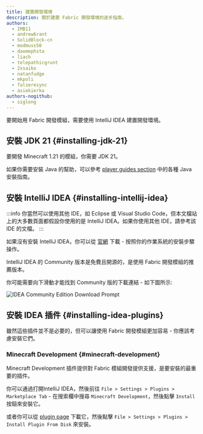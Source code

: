 ```yaml
---
title: 建置開發環境
description: 關於建置 Fabric 開發環境的逐步指南。
authors:
  - IMB11
  - andrew6rant
  - SolidBlock-cn
  - modmuss50
  - daomephsta
  - liach
  - telepathicgrunt
  - 2xsaiko
  - natanfudge
  - mkpoli
  - falseresync
  - asiekierka
authors-nogithub:
  - siglong
---
```


要開始用 Fabric 開發模組，需要使用 IntelliJ IDEA 建置開發環境。

## 安裝 JDK 21 {#installing-jdk-21}

要開發 Minecraft 1.21 的模組，你需要 JDK 21。

如果你需要安裝 Java 的幫助，可以參考 [player guides section](../../players/index) 中的各種 Java 安裝指南。

## 安裝 IntelliJ IDEA {#installing-intellij-idea}

:::info
你當然可以使用其他 IDE，如 Eclipse 或 Visual Studio Code，但本文檔站上的大多數頁面都假設你使用的是 IntelliJ IDEA。如果你使用其他 IDE，請參考該 IDE 的文檔。
:::

如果沒有安裝 IntelliJ IDEA，你可以從 [官網](https://www.jetbrains.com/idea/download/) 下載 - 按照你的作業系統的安裝步驟操作。

IntelliJ IDEA 的 Community 版本是免費且開源的，是使用 Fabric 開發模組的推薦版本。

你可能需要向下滑動才能找到 Community 版的下載連結 - 如下圖所示:

![IDEA Community Edition Download Prompt](/assets/develop/getting-started/idea-community.png)

## 安裝 IDEA 插件 {#installing-idea-plugins}

雖然這些插件並不是必要的，但可以讓使用 Fabric 開發模組更加容易 - 你應該考慮安裝它們。

### Minecraft Development {#minecraft-development}

Minecraft Development 插件提供對 Fabric 模組開發提供支援，是要安裝的最重要的插件。

你可以通過打開IntelliJ IDEA，然後前往 `File > Settings > Plugins > Marketplace Tab` - 在搜索欄中搜尋 `Minecraft Development`，然後點擊 `Install` 按鈕來安裝它。

或者你可以從 [plugin page](https://plugins.jetbrains.com/plugin/8327-minecraft-development) 下載它，然後點擊 `File > Settings > Plugins > Install Plugin From Disk` 來安裝。
